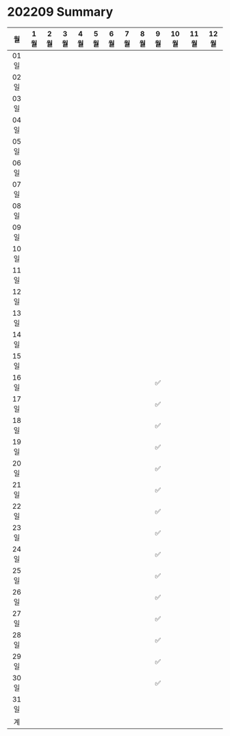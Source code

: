 # 202209 Summary

|  월  | 1월 | 2월 | 3월 | 4월 | 5월 | 6월 | 7월 | 8월 | 9월 | 10월 | 11월 | 12월 |
|:--:|:--:|:--:|:--:|:--:|:--:|:--:|:--:|:--:|:--:|:--:|:--:|:--:|
|01일  |    |    |    |    |    |    |    |    |    |    |    |    |
|02일  |    |    |    |    |    |    |    |    |    |    |    |    |
|03일  |    |    |    |    |    |    |    |    |    |    |    |    |
|04일  |    |    |    |    |    |    |    |    |    |    |    |    |
|05일  |    |    |    |    |    |    |    |    |    |    |    |    |
|06일  |    |    |    |    |    |    |    |    |    |    |    |    |
|07일  |    |    |    |    |    |    |    |    |    |    |    |    |
|08일  |    |    |    |    |    |    |    |    |    |    |    |    |
|09일  |    |    |    |    |    |    |    |    |    |    |    |    |
|10일  |    |    |    |    |    |    |    |    |    |    |    |    |
|11일  |    |    |    |    |    |    |    |    |    |    |    |    |
|12일  |    |    |    |    |    |    |    |    |    |    |    |    |
|13일  |    |    |    |    |    |    |    |    |    |    |    |    |
|14일  |    |    |    |    |    |    |    |    |    |    |    |    |
|15일  |    |    |    |    |    |    |    |    |    |    |    |    |
|16일  |    |    |    |    |    |    |    |    | ✅ |    |    |    |
|17일  |    |    |    |    |    |    |    |    | ✅ |    |    |    |
|18일  |    |    |    |    |    |    |    |    | ✅ |    |    |    |
|19일  |    |    |    |    |    |    |    |    | ✅ |    |    |    |
|20일  |    |    |    |    |    |    |    |    | ✅ |    |    |    |
|21일  |    |    |    |    |    |    |    |    | ✅ |    |    |    |
|22일  |    |    |    |    |    |    |    |    | ✅ |    |    |    |
|23일  |    |    |    |    |    |    |    |    | ✅ |    |    |    |
|24일  |    |    |    |    |    |    |    |    | ✅ |    |    |    |
|25일  |    |    |    |    |    |    |    |    | ✅ |    |    |    |
|26일  |    |    |    |    |    |    |    |    | ✅ |    |    |    |
|27일  |    |    |    |    |    |    |    |    | ✅ |    |    |    |
|28일  |    |    |    |    |    |    |    |    | ✅ |    |    |    |
|29일  |    |    |    |    |    |    |    |    | ✅ |    |    |    |
|30일  |    |    |    |    |    |    |    |    | ✅ |    |    |    |
|31일  |    |    |    |    |    |    |    |    |    |    |    |    |
|계    |    |    |    |    |    |    |    |    |    |    |    |    |

